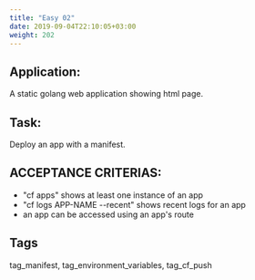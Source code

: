 ```yaml
---
title: "Easy 02"
date: 2019-09-04T22:10:05+03:00
weight: 202
---
```


## Application:
A static golang web application showing html page. 

## Task:
Deploy an app with a manifest.

## ACCEPTANCE CRITERIAS:
- "cf apps" shows at least one instance of an app
- "cf logs APP-NAME --recent" shows recent logs for an app
- an app can be accessed using an app's route

## Tags
tag_manifest, tag_environment_variables, tag_cf_push
